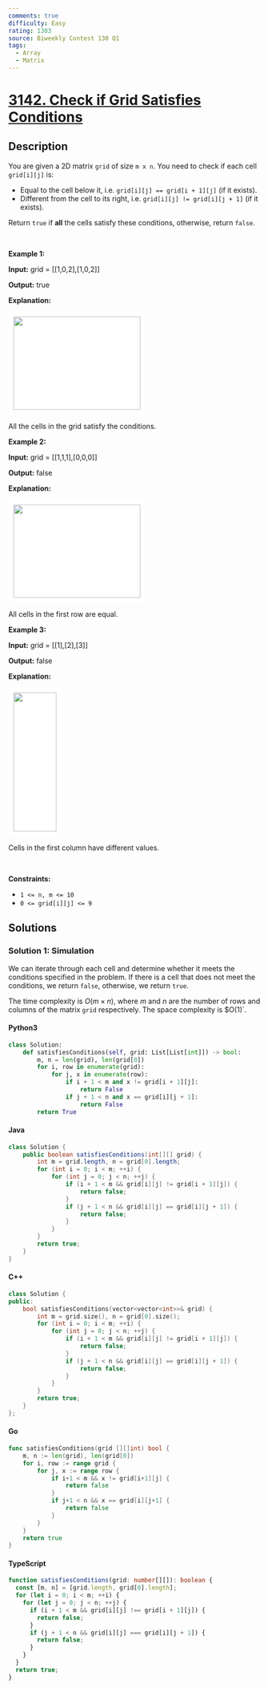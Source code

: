 ```yaml
---
comments: true
difficulty: Easy
rating: 1303
source: Biweekly Contest 130 Q1
tags:
  - Array
  - Matrix
---
```


<!-- problem:start -->

# [3142. Check if Grid Satisfies Conditions](https://leetcode.com/problems/check-if-grid-satisfies-conditions)

## Description

<!-- description:start -->

<p>You are given a 2D matrix <code>grid</code> of size <code>m x n</code>. You need to check if each cell <code>grid[i][j]</code> is:</p>

<ul>
	<li>Equal to the cell below it, i.e. <code>grid[i][j] == grid[i + 1][j]</code> (if it exists).</li>
	<li>Different from the cell to its right, i.e. <code>grid[i][j] != grid[i][j + 1]</code> (if it exists).</li>
</ul>

<p>Return <code>true</code> if <strong>all</strong> the cells satisfy these conditions, otherwise, return <code>false</code>.</p>

<p>&nbsp;</p>
<p><strong class="example">Example 1:</strong></p>

<div class="example-block">
<p><strong>Input:</strong> <span class="example-io">grid = [[1,0,2],[1,0,2]]</span></p>

<p><strong>Output:</strong> <span class="example-io">true</span></p>

<p><strong>Explanation:</strong></p>

<p><strong><img alt="" src="https://fastly.jsdelivr.net/gh/doocs/leetcode@main/solution/3100-3199/3142.Check%20if%20Grid%20Satisfies%20Conditions/images/examplechanged.png" style="width: 254px; height: 186px;padding: 10px; background: #fff; border-radius: .5rem;" /></strong></p>

<p>All the cells in the grid satisfy the conditions.</p>
</div>

<p><strong class="example">Example 2:</strong></p>

<div class="example-block">
<p><strong>Input:</strong> <span class="example-io">grid = [[1,1,1],[0,0,0]]</span></p>

<p><strong>Output:</strong> <span class="example-io">false</span></p>

<p><strong>Explanation:</strong></p>

<p><strong><img alt="" src="https://fastly.jsdelivr.net/gh/doocs/leetcode@main/solution/3100-3199/3142.Check%20if%20Grid%20Satisfies%20Conditions/images/example21.png" style="width: 254px; height: 186px;padding: 10px; background: #fff; border-radius: .5rem;" /></strong></p>

<p>All cells in the first row are equal.</p>
</div>

<p><strong class="example">Example 3:</strong></p>

<div class="example-block">
<p><strong>Input:</strong> <span class="example-io">grid = [[1],[2],[3]]</span></p>

<p><strong>Output:</strong> <span class="example-io">false</span></p>

<p><strong>Explanation:</strong></p>

<p><img alt="" src="https://fastly.jsdelivr.net/gh/doocs/leetcode@main/solution/3100-3199/3142.Check%20if%20Grid%20Satisfies%20Conditions/images/changed.png" style="width: 86px; height: 277px;padding: 10px; background: #fff; border-radius: .5rem;" /></p>

<p>Cells in the first column have different values.</p>
</div>

<p>&nbsp;</p>
<p><strong>Constraints:</strong></p>

<ul>
	<li><code>1 &lt;= n, m &lt;= 10</code></li>
	<li><code>0 &lt;= grid[i][j] &lt;= 9</code></li>
</ul>

<!-- description:end -->

## Solutions

<!-- solution:start -->

### Solution 1: Simulation

We can iterate through each cell and determine whether it meets the conditions specified in the problem. If there is a cell that does not meet the conditions, we return `false`, otherwise, we return `true`.

The time complexity is $O(m \times n)$, where $m$ and $n$ are the number of rows and columns of the matrix `grid` respectively. The space complexity is $O(1)`.

<!-- tabs:start -->

#### Python3

```python
class Solution:
    def satisfiesConditions(self, grid: List[List[int]]) -> bool:
        m, n = len(grid), len(grid[0])
        for i, row in enumerate(grid):
            for j, x in enumerate(row):
                if i + 1 < m and x != grid[i + 1][j]:
                    return False
                if j + 1 < n and x == grid[i][j + 1]:
                    return False
        return True
```

#### Java

```java
class Solution {
    public boolean satisfiesConditions(int[][] grid) {
        int m = grid.length, n = grid[0].length;
        for (int i = 0; i < m; ++i) {
            for (int j = 0; j < n; ++j) {
                if (i + 1 < m && grid[i][j] != grid[i + 1][j]) {
                    return false;
                }
                if (j + 1 < n && grid[i][j] == grid[i][j + 1]) {
                    return false;
                }
            }
        }
        return true;
    }
}
```

#### C++

```cpp
class Solution {
public:
    bool satisfiesConditions(vector<vector<int>>& grid) {
        int m = grid.size(), n = grid[0].size();
        for (int i = 0; i < m; ++i) {
            for (int j = 0; j < n; ++j) {
                if (i + 1 < m && grid[i][j] != grid[i + 1][j]) {
                    return false;
                }
                if (j + 1 < n && grid[i][j] == grid[i][j + 1]) {
                    return false;
                }
            }
        }
        return true;
    }
};
```

#### Go

```go
func satisfiesConditions(grid [][]int) bool {
	m, n := len(grid), len(grid[0])
	for i, row := range grid {
		for j, x := range row {
			if i+1 < m && x != grid[i+1][j] {
				return false
			}
			if j+1 < n && x == grid[i][j+1] {
				return false
			}
		}
	}
	return true
}
```

#### TypeScript

```ts
function satisfiesConditions(grid: number[][]): boolean {
  const [m, n] = [grid.length, grid[0].length];
  for (let i = 0; i < m; ++i) {
    for (let j = 0; j < n; ++j) {
      if (i + 1 < m && grid[i][j] !== grid[i + 1][j]) {
        return false;
      }
      if (j + 1 < n && grid[i][j] === grid[i][j + 1]) {
        return false;
      }
    }
  }
  return true;
}
```

<!-- tabs:end -->

<!-- solution:end -->

<!-- problem:end -->
